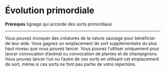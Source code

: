 # Évolution primordiale

<p><strong>Prérequis</strong> lignage qui accorde des sorts primordiaux</p>
<hr>
<p>Vous pouvez invoquer des créatures de la nature sauvage pour bénéficier de leur aide. Vous gagnez un emplacement de sort supplémentaire du plus haut niveau que vous pouvez lancer. Vous pouvez l’utiliser uniquement pour lancer convocation d’animal ou convocation de plantes et de champignons. Vous pouvez lancer l’un ou l’autre de ces sorts en utilisant cet emplacement de sort, même si ces sorts ne font pas partie de votre répertoire.</p>